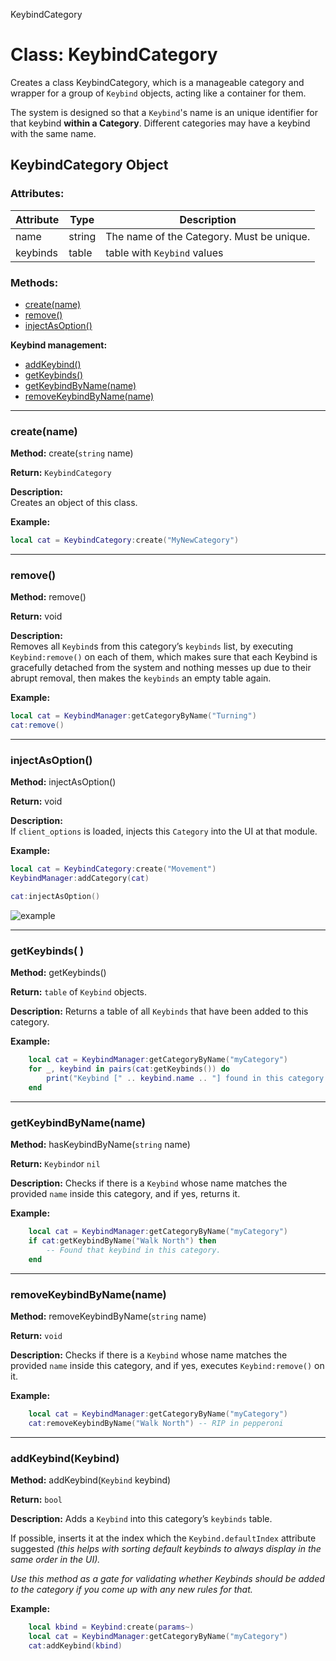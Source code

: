 ﻿KeybindCategory

# Class: KeybindCategory

Creates a class KeybindCategory, which is a manageable category and wrapper for a group of `Keybind` objects, acting like a container for them.

The system is designed so that a `Keybind`'s name is an unique identifier for that keybind **within a Category**. Different categories may have a keybind with the same name.

## KeybindCategory Object

### Attributes:

| Attribute | Type | Description |
|--|--|--|
| name | string | The name of the Category. Must be unique. |
| keybinds | table | table with `Keybind` values

### Methods:

-   [create(name)](#createname)
-   [remove()](#remove)
-   [injectAsOption()](#injectasoption)

**Keybind management:**

-   [addKeybind()](#addkeybindkeybind)
-   [getKeybinds()](#getkeybinds)
-   [getKeybindByName(name)](#getkeybindbynamename)
-   [removeKeybindByName(name)](#removekeybindbynamename)

----------

### create(name)

**Method:** create(`string` name)

**Return:** `KeybindCategory`

**Description:**  
Creates an object of this class.

**Example:**

```lua
local cat = KeybindCategory:create("MyNewCategory")

```

----------

### remove()

**Method:** remove()

**Return:** void

**Description:**  
Removes all `Keybind`s from this category’s `keybinds` list, by executing `Keybind:remove()` on each of them, which makes sure that each Keybind is gracefully detached from the system and nothing messes up due to their abrupt removal, then makes the `keybinds` an empty table again.

**Example:**

```lua
local cat = KeybindManager:getCategoryByName("Turning")
cat:remove()

```

----------

### injectAsOption()

**Method:** injectAsOption()

**Return:** void

**Description:**  
If `client_options` is loaded, injects this `Category` into the UI at that module.

**Example:**

```lua
local cat = KeybindCategory:create("Movement")
KeybindManager:addCategory(cat)

cat:injectAsOption()

```

![example](https://i.imgur.com/ey8o48n.png)

----------

### getKeybinds( )

**Method:** getKeybinds()

**Return:** `table` of `Keybind` objects.

**Description:** Returns a table of all `Keybinds` that have been added to this category.

**Example:**

```lua
	local cat = KeybindManager:getCategoryByName("myCategory")
	for _, keybind in pairs(cat:getKeybinds()) do
		print("Keybind [" .. keybind.name .. "] found in this category.")
	end

```

----------

### getKeybindByName(name)

**Method:** hasKeybindByName(`string` name)

**Return:** `Keybind`or `nil`

**Description:** Checks if there is a `Keybind` whose name matches the provided `name` inside this category, and if yes, returns it.

**Example:**

```lua
	local cat = KeybindManager:getCategoryByName("myCategory")
	if cat:getKeybindByName("Walk North") then
		-- Found that keybind in this category.
	end

```

----------

### removeKeybindByName(name)

**Method:** removeKeybindByName(`string` name)

**Return:** `void`

**Description:** Checks if there is a `Keybind` whose name matches the provided `name` inside this category, and if yes, executes `Keybind:remove()` on it.

**Example:**

```lua
	local cat = KeybindManager:getCategoryByName("myCategory")
	cat:removeKeybindByName("Walk North") -- RIP in pepperoni 

```

----------

### addKeybind(Keybind)

**Method:** addKeybind(`Keybind` keybind)

**Return:** `bool`

**Description:** Adds a `Keybind` into this category’s `keybinds` table.

If possible, inserts it at the index which the `Keybind.defaultIndex` attribute suggested _(this helps with sorting default keybinds to always display in the same order in the UI)._

_Use this method as a gate for validating whether Keybinds should be added to the category if you come up with any new rules for that._

**Example:**

```lua
	local kbind = Keybind:create(params~)
	local cat = KeybindManager:getCategoryByName("myCategory")
	cat:addKeybind(kbind)

```
